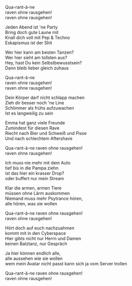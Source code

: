 Qua-rant-ä-ne  
raven ohne rausgehen!  
raven ohne rausgehen!

Jeden Abend ist 'ne Party  
Bring doch gute Laune mit  
Knall dich voll mit Pep & Techno  
Eskapismus ist der Shit

Wer hier kann am besten Tanzen?  
Wer hier sieht am tollsten aus?  
Hey, hast Du kein Selbstbewusstsein?  
Dann bleib lieber gleich zuhaus

Qua-rant-ä-ne  
raven ohne rausgehen!   
raven ohne rausgehen!

Dein Körper darf nicht schlapp machen  
Zieh dir besser noch 'ne Line  
Schlimmer als frühs aufzuwachen  
Ist es langweilig zu sein

Emma hat ganz viele Freunde  
Zumindest für diesen Rave  
Riecht nach Bier und Schweiß und Pisse  
Und nach schlechtem Aftershave

Qua-rant-ä-ne
raven ohne rausgehen!  
raven ohne rausgehen!

Ich muss nie mehr mit dem Auto  
tief bis in die Pampa ziehn  
ist das hier ein krasser Drop?  
oder buffert nur mein Stream

Klar die armen, armen Tiere  
müssen ohne Lärm auskommen  
Niemand muss mehr Psytrance hören,  
alle hören, was sie wollen

Qua-rant-ä-ne
raven ohne rausgehen!  
raven ohne rausgehen!

Hört doch auf euch nachzuahmen  
kommt mit in den Cyberspace  
Hier gibts nicht nur Herrn und Damen  
keinen Balztanz, nur Gespräch

Ja hier können endlich alle,  
alle aussehen wie sie wollen  
wem mein Avatar nicht passt
kann sich ja vom Server trollen

Qua-rant-ä-ne
raven ohne rausgehen!  
raven ohne rausgehen!


